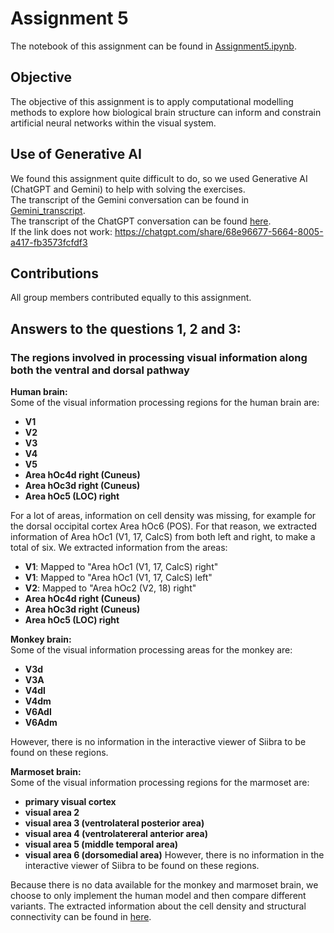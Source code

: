  # Assignment 5
The notebook of this assignment can be found in [Assignment5.ipynb](Assignment5.ipynb).

## Objective
The objective of this assignment is to apply computational modelling methods to explore how biological brain structure can inform and constrain artificial neural networks within the visual system.

## Use of Generative AI
We found this assignment quite difficult to do, so we used Generative AI (ChatGPT and Gemini) to help with solving the exercises. <br>
The transcript of the Gemini conversation can be found in [Gemini_transcript](Gemini_transcript). <br>
The transcript of the ChatGPT conversation can be found [here](https://chatgpt.com/share/68e96677-5664-8005-a417-fb3573fcfdf3).  <br>
If the link does not work: https://chatgpt.com/share/68e96677-5664-8005-a417-fb3573fcfdf3 
## Contributions
All group members contributed equally to this assignment. 

## Answers to the questions 1, 2 and 3: 

### The regions involved in processing visual information along both the ventral and dorsal pathway
**Human brain:** <br>
Some of the visual information processing regions for the human brain are: 
- **V1** 
- **V2** 
- **V3**
- **V4**
- **V5**
- **Area hOc4d right (Cuneus)** 
- **Area hOc3d right (Cuneus)** 
- **Area hOc5 (LOC) right** 

For a lot of areas, information on cell density was missing, for example for the dorsal occipital cortex Area hOc6 (POS). For that reason, we extracted information of Area hOc1 (V1, 17, CalcS) from both left and right, to make a total of six.
We extracted information from the areas:
- **V1**: Mapped to "Area hOc1 (V1, 17, CalcS) right"
- **V1**: Mapped to "Area hOc1 (V1, 17, CalcS) left"
- **V2**:  Mapped to "Area hOc2 (V2, 18) right" 
- **Area hOc4d right (Cuneus)**
- **Area hOc3d right (Cuneus)** 
- **Area hOc5 (LOC) right** 

**Monkey brain:** <br>
Some of the visual information processing areas for the monkey are: 
- **V3d**
- **V3A**
- **V4dl**
- **V4dm**
- **V6Adl**
- **V6Adm**

However, there is no information in the interactive viewer of Siibra to be found on these regions. <br>

**Marmoset brain:** <br>
Some of the visual information processing regions for the marmoset are: 
- **primary visual cortex**
- **visual area 2**
- **visual area 3 (ventrolateral posterior area)**
- **visual area 4 (ventrolatereral anterior area)**
- **visual area 5 (middle temporal area)**
- **visual area 6 (dorsomedial area)**
However, there is no information in the interactive viewer of Siibra to be found on these regions.

Because there is no data available for the monkey and marmoset brain, we choose to only implement the human model and then compare different variants.
The extracted information about the cell density and structural connectivity can be found in [here](Human_brain_data).
